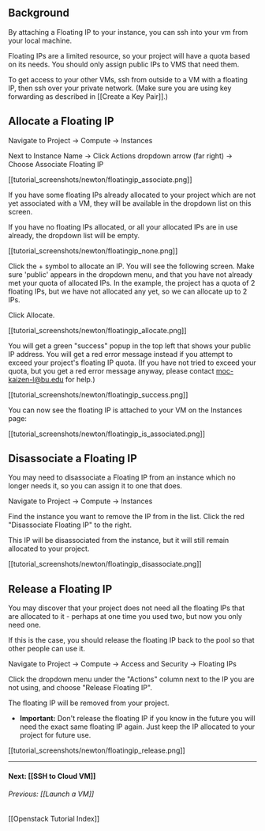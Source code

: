 ## Background
By attaching a Floating IP to your instance, you can ssh into your vm from your local machine.

Floating IPs are a limited resource, so your project will have a quota based on its needs.  You should only assign public IPs to VMS that need them.  

To get access to your other VMs, ssh from outside to a VM with a floating IP, then ssh over your private network.  (Make sure you are using key forwarding as described in [[Create a Key Pair]].)

## Allocate a Floating IP
Navigate to Project -> Compute -> Instances

Next to Instance Name -> Click Actions dropdown arrow (far right) -> Choose Associate Floating IP

[[tutorial_screenshots/newton/floatingip_associate.png]]

If you have some floating IPs already allocated to your project which are not yet associated with a VM, they will be available in the dropdown list on this screen.

If you have no floating IPs allocated, or all your allocated IPs are in use already, the dropdown list will be empty.

[[tutorial_screenshots/newton/floatingip_none.png]]

Click the + symbol to allocate an IP.  You will see the following screen.  Make sure 'public' appears in the dropdown menu, and that you have not already met your quota of allocated IPs.  In the example, the project has a quota of 2 floating IPs, but we have not allocated any yet, so we can allocate up to 2 IPs.

Click Allocate.

[[tutorial_screenshots/newton/floatingip_allocate.png]]

You will get a green "success" popup in the top left that shows your public IP address.  You will get a red error message instead if you attempt to exceed your project's floating IP quota.  (If you have not tried to exceed your quota, but you get a red error message anyway, please contact moc-kaizen-l@bu.edu for help.)

[[tutorial_screenshots/newton/floatingip_success.png]]

You can now see the floating IP is attached to your VM on the Instances page:

[[tutorial_screenshots/newton/floatingip_is_associated.png]]

## Disassociate a Floating IP 

You may need to disassociate a Floating IP from an instance which no longer needs it, so you can assign it to one that does.

Navigate to Project -> Compute -> Instances

Find the instance you want to remove the IP from in the list.  Click the red "Disassociate Floating IP" to the right.

This IP will be disassociated from the instance, but it will still remain allocated to your project.

[[tutorial_screenshots/newton/floatingip_disassociate.png]]

## Release a Floating IP

You may discover that your project does not need all the floating IPs that are allocated to it - perhaps at one time you used two, but now you only need one.

If this is the case, you should release the floating IP back to the pool so that other people can use it.  

Navigate to Project -> Compute -> Access and Security -> Floating IPs

Click the dropdown menu under the "Actions" column next to the IP you are not using, and choose "Release Floating IP".

The floating IP will be removed from your project. 

* **Important:** Don't release the floating IP if you know in the future you will need the exact same floating IP again.  Just keep the IP allocated to your project for future use.

[[tutorial_screenshots/newton/floatingip_release.png]]

***

#### Next:  [[SSH to Cloud VM]]  
###### Previous:  [[Launch a VM]]  
[[Openstack Tutorial Index]] 
